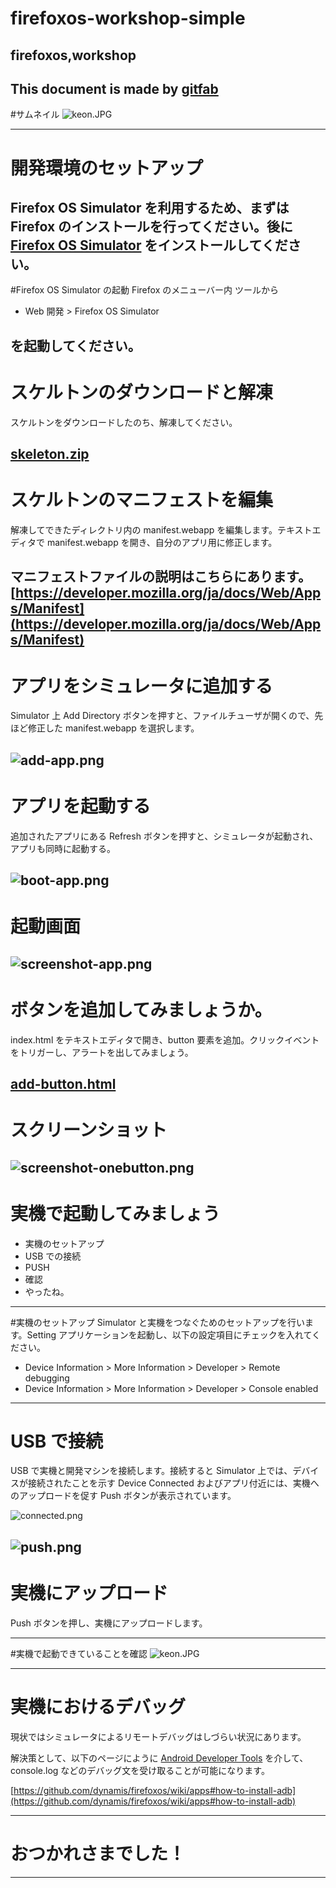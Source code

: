 # firefoxos-workshop-simple
## firefoxos,workshop
This document is made by [gitfab](http://gitfab.org)
---
#サムネイル
![keon.JPG](https://raw.github.com/dadaa/firefoxos-workshop-simple/master/gitfab/resources/keon.JPG)

---
# 開発環境のセットアップ
Firefox OS Simulator を利用するため、まずは Firefox のインストールを行ってください。後に [Firefox OS Simulator](https://addons.mozilla.org/ja/firefox/addon/firefox-os-simulator/) をインストールしてください。
---
#Firefox OS Simulator の起動
Firefox のメニューバー内 ツールから 

* Web 開発 &gt; Firefox OS Simulator

を起動してください。
---
# スケルトンのダウンロードと解凍
スケルトンをダウンロードしたのち、解凍してください。


[skeleton.zip](https://raw.github.com/dadaa/firefoxos-workshop-simple/master/gitfab/resources/skeleton.zip)
---
# スケルトンのマニフェストを編集
解凍してできたディレクトリ内の manifest.webapp を編集します。テキストエディタで manifest.webapp を開き、自分のアプリ用に修正します。

マニフェストファイルの説明はこちらにあります。
[https://developer.mozilla.org/ja/docs/Web/Apps/Manifest](https://developer.mozilla.org/ja/docs/Web/Apps/Manifest)
---
# アプリをシミュレータに追加する
Simulator 上 Add Directory ボタンを押すと、ファイルチューザが開くので、先ほど修正した manifest.webapp を選択します。

![add-app.png](https://raw.github.com/dadaa/firefoxos-workshop-simple/master/gitfab/resources/add-app.png)
---
# アプリを起動する
追加されたアプリにある Refresh ボタンを押すと、シミュレータが起動され、アプリも同時に起動する。

![boot-app.png](https://raw.github.com/dadaa/firefoxos-workshop-simple/master/gitfab/resources/boot-app.png)
---
# 起動画面


![screenshot-app.png](https://raw.github.com/dadaa/firefoxos-workshop-simple/master/gitfab/resources/screenshot-app.png)
---
# ボタンを追加してみましょうか。
index.html をテキストエディタで開き、button 要素を追加。クリックイベントをトリガーし、アラートを出してみましょう。



[add-button.html](https://raw.github.com/dadaa/firefoxos-workshop-simple/master/gitfab/resources/add-button.html)
---
# スクリーンショット


![screenshot-onebutton.png](https://raw.github.com/dadaa/firefoxos-workshop-simple/master/gitfab/resources/screenshot-onebutton.png)
---
# 実機で起動してみましょう
* 実機のセットアップ
* USB での接続
* PUSH
* 確認
* やったね。
---
#実機のセットアップ
Simulator と実機をつなぐためのセットアップを行います。Setting アプリケーションを起動し、以下の設定項目にチェックを入れてください。

* Device Information &gt; More Information &gt; Developer &gt; Remote debugging
* Device Information &gt; More Information &gt; Developer &gt; Console enabled

---
# USB で接続
USB で実機と開発マシンを接続します。接続すると Simulator 上では、デバイスが接続されたことを示す Device Connected およびアプリ付近には、実機へのアップロードを促す Push ボタンが表示されています。

![connected.png](https://raw.github.com/dadaa/firefoxos-workshop-simple/master/gitfab/resources/connected.png)

![push.png](https://raw.github.com/dadaa/firefoxos-workshop-simple/master/gitfab/resources/push.png)
---
# 実機にアップロード
Push ボタンを押し、実機にアップロードします。

---
#実機で起動できていることを確認
![keon.JPG](https://raw.github.com/dadaa/firefoxos-workshop-simple/master/gitfab/resources/keon.JPG)

---
# 実機におけるデバッグ
現状ではシミュレータによるリモートデバッグはしづらい状況にあります。

解決策として、以下のページにように [Android Developer Tools](http://developer.android.com/sdk/index.html) を介して、console.log などのデバッグ文を受け取ることが可能になります。

[https://github.com/dynamis/firefoxos/wiki/apps#how-to-install-adb](https://github.com/dynamis/firefoxos/wiki/apps#how-to-install-adb)

---
# おつかれさまでした！
---
